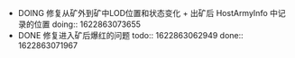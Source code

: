 - DOING 修复从矿外到矿中LOD位置和状态变化 + 出矿后 HostArmyInfo 中记录的位置
  doing:: 1622863073655
- DONE 修复进入矿后爆红的问题
  todo:: 1622863062949
  done:: 1622863071967